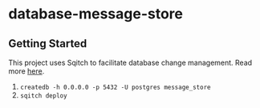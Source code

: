 # database-message-store

## Getting Started

This project uses Sqitch to facilitate database change management. Read more [here](https://sqitch.org/).

1. `createdb -h 0.0.0.0 -p 5432 -U postgres message_store`
2. `sqitch deploy`
